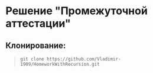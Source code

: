 # Решение "Промежуточной аттестации"

## Клонирование:
> ```git clone https://github.com/Vladimir-1909/HomeworkWithRecursion.git```
